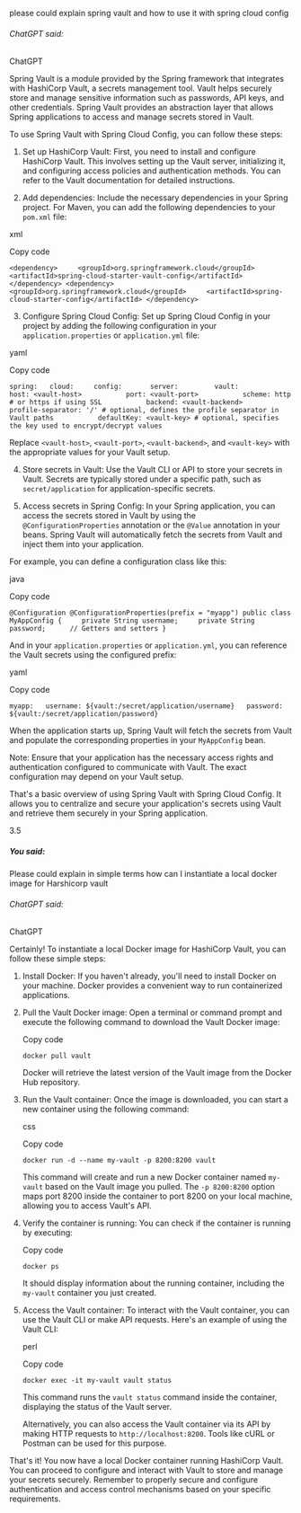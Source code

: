 please could explain spring vault and how to use it with spring cloud config

###### ChatGPT said:

ChatGPT

Spring Vault is a module provided by the Spring framework that integrates with HashiCorp Vault, a secrets management tool. Vault helps securely store and manage sensitive information such as passwords, API keys, and other credentials. Spring Vault provides an abstraction layer that allows Spring applications to access and manage secrets stored in Vault.

To use Spring Vault with Spring Cloud Config, you can follow these steps:

1. Set up HashiCorp Vault: First, you need to install and configure HashiCorp Vault. This involves setting up the Vault server, initializing it, and configuring access policies and authentication methods. You can refer to the Vault documentation for detailed instructions.
    
2. Add dependencies: Include the necessary dependencies in your Spring project. For Maven, you can add the following dependencies to your `pom.xml` file:
    

xml

Copy code

`<dependency>     <groupId>org.springframework.cloud</groupId>     <artifactId>spring-cloud-starter-vault-config</artifactId> </dependency> <dependency>     <groupId>org.springframework.cloud</groupId>     <artifactId>spring-cloud-starter-config</artifactId> </dependency>`

3. Configure Spring Cloud Config: Set up Spring Cloud Config in your project by adding the following configuration in your `application.properties` or `application.yml` file:

yaml

Copy code

`spring:   cloud:     config:       server:         vault:           host: <vault-host>           port: <vault-port>           scheme: http # or https if using SSL           backend: <vault-backend>           profile-separator: '/' # optional, defines the profile separator in Vault paths           defaultKey: <vault-key> # optional, specifies the key used to encrypt/decrypt values`

Replace `<vault-host>`, `<vault-port>`, `<vault-backend>`, and `<vault-key>` with the appropriate values for your Vault setup.

4. Store secrets in Vault: Use the Vault CLI or API to store your secrets in Vault. Secrets are typically stored under a specific path, such as `secret/application` for application-specific secrets.
    
5. Access secrets in Spring Config: In your Spring application, you can access the secrets stored in Vault by using the `@ConfigurationProperties` annotation or the `@Value` annotation in your beans. Spring Vault will automatically fetch the secrets from Vault and inject them into your application.
    

For example, you can define a configuration class like this:

java

Copy code

`@Configuration @ConfigurationProperties(prefix = "myapp") public class MyAppConfig {     private String username;     private String password;      // Getters and setters }`

And in your `application.properties` or `application.yml`, you can reference the Vault secrets using the configured prefix:

yaml

Copy code

`myapp:   username: ${vault:/secret/application/username}   password: ${vault:/secret/application/password}`

When the application starts up, Spring Vault will fetch the secrets from Vault and populate the corresponding properties in your `MyAppConfig` bean.

Note: Ensure that your application has the necessary access rights and authentication configured to communicate with Vault. The exact configuration may depend on your Vault setup.

That's a basic overview of using Spring Vault with Spring Cloud Config. It allows you to centralize and secure your application's secrets using Vault and retrieve them securely in your Spring application.

3.5

##### You said:

Please could explain in simple terms how can I instantiate a local docker image for Harshicorp vault

###### ChatGPT said:

ChatGPT

Certainly! To instantiate a local Docker image for HashiCorp Vault, you can follow these simple steps:

1. Install Docker: If you haven't already, you'll need to install Docker on your machine. Docker provides a convenient way to run containerized applications.
    
2. Pull the Vault Docker image: Open a terminal or command prompt and execute the following command to download the Vault Docker image:
    
    Copy code
    
    `docker pull vault`
    
    Docker will retrieve the latest version of the Vault image from the Docker Hub repository.
    
3. Run the Vault container: Once the image is downloaded, you can start a new container using the following command:
    
    css
    
    Copy code
    
    `docker run -d --name my-vault -p 8200:8200 vault`
    
    This command will create and run a new Docker container named `my-vault` based on the Vault image you pulled. The `-p 8200:8200` option maps port 8200 inside the container to port 8200 on your local machine, allowing you to access Vault's API.
    
4. Verify the container is running: You can check if the container is running by executing:
    
    Copy code
    
    `docker ps`
    
    It should display information about the running container, including the `my-vault` container you just created.
    
5. Access the Vault container: To interact with the Vault container, you can use the Vault CLI or make API requests. Here's an example of using the Vault CLI:
    
    perl
    
    Copy code
    
    `docker exec -it my-vault vault status`
    
    This command runs the `vault status` command inside the container, displaying the status of the Vault server.
    
    Alternatively, you can also access the Vault container via its API by making HTTP requests to `http://localhost:8200`. Tools like cURL or Postman can be used for this purpose.
    

That's it! You now have a local Docker container running HashiCorp Vault. You can proceed to configure and interact with Vault to store and manage your secrets securely. Remember to properly secure and configure authentication and access control mechanisms based on your specific requirements.
